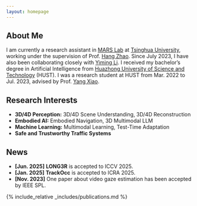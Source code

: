 ```yaml
---
layout: homepage
---
```


## About Me

I am currently a research assistant in [MARS Lab](https://group.iiis.tsinghua.edu.cn/~marslab/#/) at [Tsinghua University](https://www.tsinghua.edu.cn/en/), working under the supervision of Prof. [Hang Zhao](https://hangzhaomit.github.io/). Since July 2023, I have also been collaborating closely with [Yiming Li](https://yimingli-page.github.io/). I received my bachelor’s degree in Artificial Intelligence from [Huazhong University of Science and Technology](https://english.hust.edu.cn/) (HUST). I was a research student at HUST from Mar. 2022 to Jul. 2023, advised by Prof. [Yang Xiao](https://scholar.google.com.tw/citations?hl=zh-CN&user=NeKBuXEAAAAJ).

## Research Interests
- **3D/4D Perception:** 3D/4D Scene Understanding, 3D/4D Reconstruction
- **Embodied AI:** Embodied Navigation, 3D Multimodal LLM
- **Machine Learning:** Multimodal Learning, Test-Time Adaptation
- **Safe and Trustworthy Traffic Systems**

## News
- **[Jun. 2025]** **LONG3R** is accepted to ICCV 2025.
- **[Jan. 2025]** **TrackOcc** is accepted to ICRA 2025.
- **[Nov. 2023]** One paper about video gaze estimation has been accepted by IEEE SPL.

{% include_relative _includes/publications.md %}
